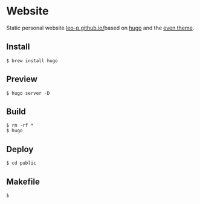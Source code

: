 # Website

Static personal website [leo-p.github.io/](https://leo-p.github.io/)based on [hugo](https://gohugo.io) and the [even theme](https://gohugo.io).

## Install
```console
$ brew install hugo
```

## Preview
```console
$ hugo server -D
```

## Build
```console
$ rm -rf *
$ hugo
```

## Deploy
```console
$ cd public
```

## Makefile
```console
$

